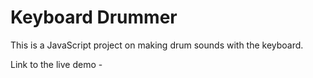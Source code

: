 # Keyboard Drummer
This is a JavaScript project on making drum sounds with the keyboard.

Link to the live demo - 
